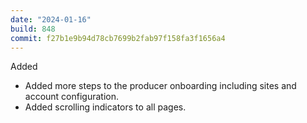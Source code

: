```yaml
---
date: "2024-01-16"
build: 848
commit: f27b1e9b94d78cb7699b2fab97f158fa3f1656a4
---
```


Added
- Added more steps to the producer onboarding including sites and account configuration.
- Added scrolling indicators to all pages.

